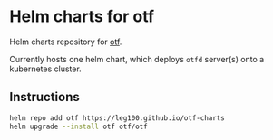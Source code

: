 # Helm charts for otf

Helm charts repository for [otf](https://github.com/leg100/otf).

Currently hosts one helm chart, which deploys `otfd` server(s) onto a kubernetes cluster.

## Instructions

```bash
helm repo add otf https://leg100.github.io/otf-charts
helm upgrade --install otf otf/otf
```
